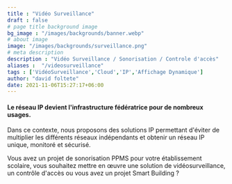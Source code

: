 ```yaml
---
title : "Vidéo Surveillance"
draft : false
# page title background image
bg_image : "/images/backgrounds/banner.webp"
# about image
image: "/images/backgrounds/surveillance.png"
# meta description
description : "Vidéo Surveillance / Sonorisation / Controle d'accès"
aliases :  "/videosurveillance"
tags : ['VidéoSurveillance','Cloud','IP','Affichage Dynamique']
author: "david foltete"
date: 2021-11-06T15:27:17+06:00
---
```

#### Le réseau IP devient l'infrastructure fédératrice pour de nombreux usages.  

Dans ce contexte, nous proposons des solutions IP permettant d'éviter de multiplier les différents réseaux indépendants et obtenir un réseau IP unique, monitoré et sécurisé.  

Vous avez un projet de sonorisation PPMS pour votre établissement scolaire, vous souhaitez mettre en œuvre une solution de vidéosurveillance, un contrôle d'accès ou vous avez un projet Smart Building ?
